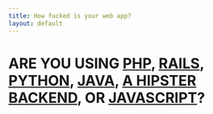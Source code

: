 ```yaml
---
title: How fucked is your web app?
layout: default
---
```

# ARE YOU USING [PHP](/php), [RAILS](/rails), [PYTHON](/python), [JAVA](/java), [A HIPSTER BACKEND](/hipster), OR [JAVASCRIPT](/js)?
